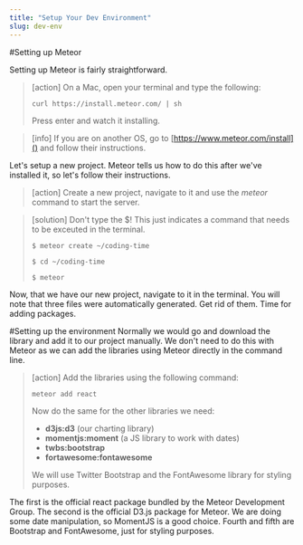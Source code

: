 ```yaml
---
title: "Setup Your Dev Environment"
slug: dev-env
---     
```


#Setting up Meteor

Setting up Meteor is fairly straightforward. 

> [action]
> On a Mac, open your terminal and type the following:
>
> `curl https://install.meteor.com/ | sh`
> 
> Press enter and watch it installing.

<!-- break boxes -->

> [info]
> If you are on another OS, go to [https://www.meteor.com/install]() and follow their instructions.

Let's setup a new project. Meteor tells us how to do this after we've installed it, so let's follow their instructions.

> [action]
> Create a new project, navigate to it and use the *meteor* command to start the server.

<!-- break -->

> [solution]
> Don't type the $! This just indicates a command that needs to be exceuted in the terminal.
> 
>    `$ meteor create ~/coding-time`
> 
>    `$ cd ~/coding-time`
> 
>    `$ meteor`


Now, that we have our new project, navigate to it in the terminal. You will note that three files were automatically generated. Get rid of them. Time for adding packages.

#Setting up the environment
Normally we would go and download the library and add it to our project manually. We don't need to do this with Meteor as we can add the libraries using Meteor directly in the command line.

> [action]
> Add the libraries using the following command:
> 
> `meteor add react`
> 
> Now do the same for the other libraries we need:
> 
> * **d3js:d3** (our charting library)
> * **momentjs:moment** (a JS library to work with dates)
> * **twbs:bootstrap**
> * **fortawesome:fontawesome**
> 
> We will use Twitter Bootstrap and the FontAwesome library for styling purposes.

The first is the official react package bundled by the Meteor Development Group. The second is the official D3.js package for Meteor. We are doing some date manipulation, so MomentJS is a good choice. Fourth and fifth are Bootstrap and FontAwesome, just for styling purposes.
